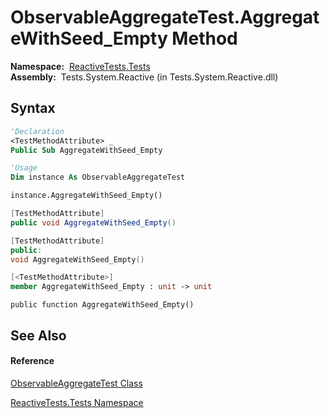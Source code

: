 # ObservableAggregateTest.AggregateWithSeed\_Empty Method

**Namespace:**  [ReactiveTests.Tests](ReactiveTests.Tests\ReactiveTests.Tests.md)  
**Assembly:**  Tests.System.Reactive (in Tests.System.Reactive.dll)

## Syntax

```vb
'Declaration
<TestMethodAttribute> _
Public Sub AggregateWithSeed_Empty
```

```vb
'Usage
Dim instance As ObservableAggregateTest

instance.AggregateWithSeed_Empty()
```

```csharp
[TestMethodAttribute]
public void AggregateWithSeed_Empty()
```

```c++
[TestMethodAttribute]
public:
void AggregateWithSeed_Empty()
```

```fsharp
[<TestMethodAttribute>]
member AggregateWithSeed_Empty : unit -> unit 
```

```jscript
public function AggregateWithSeed_Empty()
```

## See Also

#### Reference

[ObservableAggregateTest Class](ObservableAggregateTest\ObservableAggregateTest.md)

[ReactiveTests.Tests Namespace](ReactiveTests.Tests\ReactiveTests.Tests.md)
